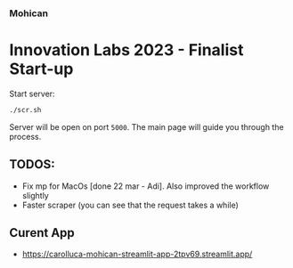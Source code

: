### Mohican
# Innovation Labs 2023 - Finalist Start-up

Start server:
```bash
./scr.sh
```
Server will be open on port `5000`. The main page will guide you through the process.

## TODOS:
- Fix mp for MacOs [done 22 mar - Adi]. Also improved the workflow slightly
- Faster scraper (you can see that the request takes a while)

## Curent App
- https://carolluca-mohican-streamlit-app-2tpv69.streamlit.app/
